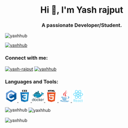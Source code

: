 <h1 align="center">Hi 👋, I'm Yash rajput</h1>
<h3 align="center">A passionate Developer/Student.</h3>

<p align="left"> <img src="https://komarev.com/ghpvc/?username=yaxhhub&label=Profile%20views&color=0e75b6&style=flat" alt="yaxhhub" /> </p>

<p align="left"> <a href="https://github.com/ryo-ma/github-profile-trophy"><img src="https://github-profile-trophy.vercel.app/?username=yaxhhub" alt="yaxhhub" /></a> </p>

<h3 align="left">Connect with me:</h3>
<p align="left">
<a href="https://linkedin.com/in/yaxh-rajput" target="blank"><img align="center" src="https://raw.githubusercontent.com/rahuldkjain/github-profile-readme-generator/master/src/images/icons/Social/linked-in-alt.svg" alt="yaxh-rajput" height="30" width="40" /></a>
<a href="https://instagram.com/yaxhhub" target="blank"><img align="center" src="https://raw.githubusercontent.com/rahuldkjain/github-profile-readme-generator/master/src/images/icons/Social/instagram.svg" alt="yaxhhub" height="30" width="40" /></a>
</p>

<h3 align="left">Languages and Tools:</h3>
<p align="left"> <a href="https://www.cprogramming.com/" target="_blank" rel="noreferrer"> <img src="https://raw.githubusercontent.com/devicons/devicon/master/icons/c/c-original.svg" alt="c" width="40" height="40"/> </a> <a href="https://www.w3schools.com/css/" target="_blank" rel="noreferrer"> <img src="https://raw.githubusercontent.com/devicons/devicon/master/icons/css3/css3-original-wordmark.svg" alt="css3" width="40" height="40"/> </a> <a href="https://www.docker.com/" target="_blank" rel="noreferrer"> <img src="https://raw.githubusercontent.com/devicons/devicon/master/icons/docker/docker-original-wordmark.svg" alt="docker" width="40" height="40"/> </a> <a href="https://www.w3.org/html/" target="_blank" rel="noreferrer"> <img src="https://raw.githubusercontent.com/devicons/devicon/master/icons/html5/html5-original-wordmark.svg" alt="html5" width="40" height="40"/> </a> <a href="https://www.java.com" target="_blank" rel="noreferrer"> <img src="https://raw.githubusercontent.com/devicons/devicon/master/icons/java/java-original.svg" alt="java" width="40" height="40"/> </a> <a href="https://reactjs.org/" target="_blank" rel="noreferrer"> <img src="https://raw.githubusercontent.com/devicons/devicon/master/icons/react/react-original-wordmark.svg" alt="react" width="40" height="40"/> </a> </p>

<p><img align="left" src="https://github-readme-stats.vercel.app/api/top-langs?username=yaxhhub&show_icons=true&locale=en&layout=compact" alt="yaxhhub" /></p>

<p>&nbsp;<img align="center" src="https://github-readme-stats.vercel.app/api?username=yaxhhub&show_icons=true&locale=en" alt="yaxhhub" /></p>

<p><img align="center" src="https://github-readme-streak-stats.herokuapp.com/?user=yaxhhub&" alt="yaxhhub" /></p>
